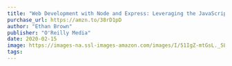 ```yaml
---
title: "Web Development with Node and Express: Leveraging the JavaScript Stack (2nd Edition)"
purchase_url: https://amzn.to/38rD1pD
author: "Ethan Brown"
publisher: "O'Reilly Media"
date: 2020-02-15
image: https://images-na.ssl-images-amazon.com/images/I/51IgZ-mtGsL._SL75_.jpg
tags:
---
```


